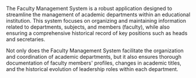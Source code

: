The Faculty Management System is a robust application designed to streamline the management of academic departments within an educational institution. This system focuses on organizing and maintaining information related to departments, subjects, and members (faculty), while also ensuring a comprehensive historical record of key positions such as heads and secretaries.

Not only does the Faculty Management System facilitate the organization and coordination of academic departments, but it also ensures thorough documentation of faculty members' profiles, changes in academic titles, and the historical evolution of leadership roles within each department.
